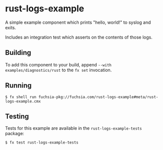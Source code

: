 # rust-logs-example

A simple example component which prints "hello, world!" to syslog and exits.

Includes an integration test which asserts on the contents of those logs.

## Building

To add this component to your build, append `--with examples/diagnostics/rust` to the
`fx set` invocation.

## Running

```
$ fx shell run fuchsia-pkg://fuchsia.com/rust-logs-example#meta/rust-logs-example.cmx
```

## Testing

Tests for this example are available in the `rust-logs-example-tests` package:

```
$ fx test rust-logs-example-tests
```
